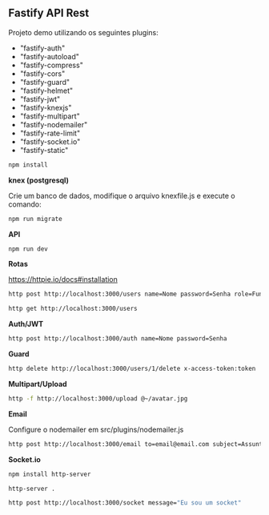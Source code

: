 ## Fastify API Rest

Projeto demo utilizando os seguintes plugins:

* "fastify-auth"
* "fastify-autoload"
* "fastify-compress"
* "fastify-cors"
* "fastify-guard"
* "fastify-helmet"
* "fastify-jwt"
* "fastify-knexjs"
* "fastify-multipart"
* "fastify-nodemailer"
* "fastify-rate-limit"
* "fastify-socket.io"
* "fastify-static"

```bash
npm install
```

**knex (postgresql)**

Crie um banco de dados, modifique o arquivo knexfile.js e execute o comando:
```bash
npm run migrate
```

**API**
```bash
npm run dev
```

**Rotas**

https://httpie.io/docs#installation

```bash
http post http://localhost:3000/users name=Nome password=Senha role=Função
```
```bash
http get http://localhost:3000/users
```

**Auth/JWT**

```bash
http post http://localhost:3000/auth name=Nome password=Senha
```

**Guard**

```bash
http delete http://localhost:3000/users/1/delete x-access-token:token
```

**Multipart/Upload**

```bash
http -f http://localhost:3000/upload @~/avatar.jpg
```

**Email**

Configure o nodemailer em src/plugins/nodemailer.js
```bash
http post http://localhost:3000/email to=email@email.com subject=Assunto text=Mensagem
```

**Socket.io**

```bash
npm install http-server
```
```bash
http-server .
```
```bash
http post http://localhost:3000/socket message="Eu sou um socket"
```

